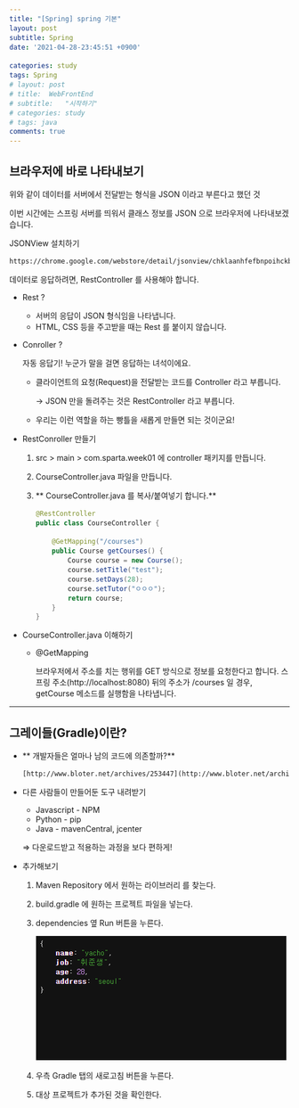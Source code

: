 ```yaml
---
title: "[Spring] spring 기본"
layout: post
subtitle: Spring
date: '2021-04-28-23:45:51 +0900'

categories: study
tags: Spring
# layout: post
# title:  WebFrontEnd
# subtitle:   "시작하기"
# categories: study
# tags: java
comments: true
---
```



## 브라우저에 바로 나타내보기

위와 같이 데이터를 서버에서 전달받는 형식을 JSON 이라고 부른다고 했던 것

이번 시간에는 스프링 서버를 띄워서 클래스 정보를 JSON 으로 브라우저에 나타내보겠습니다.


 JSONView 설치하기

```html
https://chrome.google.com/webstore/detail/jsonview/chklaanhfefbnpoihckbnefhakgolnmc?hl=en
```

데이터로 응답하려면, RestController 를 사용해야 합니다.

- Rest ?
    - 서버의 응답이 JSON 형식임을 나타냅니다.
    - HTML, CSS 등을 주고받을 때는 Rest 를 붙이지 않습니다.
- Conroller ?

    자동 응답기!
    누군가 말을 걸면 응답하는 녀석이에요.

    - 클라이언트의 요청(Request)을 전달받는 코드를 Controller 라고 부릅니다.

        → JSON 만을 돌려주는 것은 RestController 라고 부릅니다.

    - 우리는 이런 역할을 하는 빵틀을 새롭게 만들면 되는 것이군요!
- RestConroller 만들기
    1. src > main > com.sparta.week01 에 controller 패키지를 만듭니다.
    2. CourseController.java 파일을 만듭니다.
    3. ** CourseController.java 를 복사/붙여넣기 합니다.**

        ```java
        @RestController
        public class CourseController {

            @GetMapping("/courses")
            public Course getCourses() {
                Course course = new Course();
                course.setTitle("test");
                course.setDays(28);
                course.setTutor("ㅇㅇㅇ");
                return course;
            }
        }
        ```

- CourseController.java 이해하기
    - @GetMapping

        브라우저에서 주소를 치는 행위를 GET 방식으로 정보를 요청한다고 합니다. 스프링 주소(http://localhost:8080) 뒤의 주소가 /courses 일 경우, getCourse 메소드를 실행함을 나타냅니다.


-----


## 그레이들(Gradle)이란?

- ** 개발자들은 얼마나 남의 코드에 의존할까?**

    ```html
    [http://www.bloter.net/archives/253447](http://www.bloter.net/archives/253447)
    ```

- 다른 사람들이 만들어둔 도구 내려받기
    - Javascript - NPM
    - Python - pip
    - Java - mavenCentral, jcenter

    ⇒ 다운로드받고 적용하는 과정을 보다 편하게!

- 추가해보기
    1. Maven Repository 에서 원하는 라이브러리 를 찾는다.
    2. build.gradle 에 원하는 프로젝트 파일을 넣는다.
    3. dependencies 옆 Run 버튼을 누른다.

        ![20210414_234428](/assets/20210414_234428.png)

    4. 우측 Gradle 탭의 새로고침 버튼을 누른다.
    5. 대상 프로젝트가 추가된 것을 확인한다.
